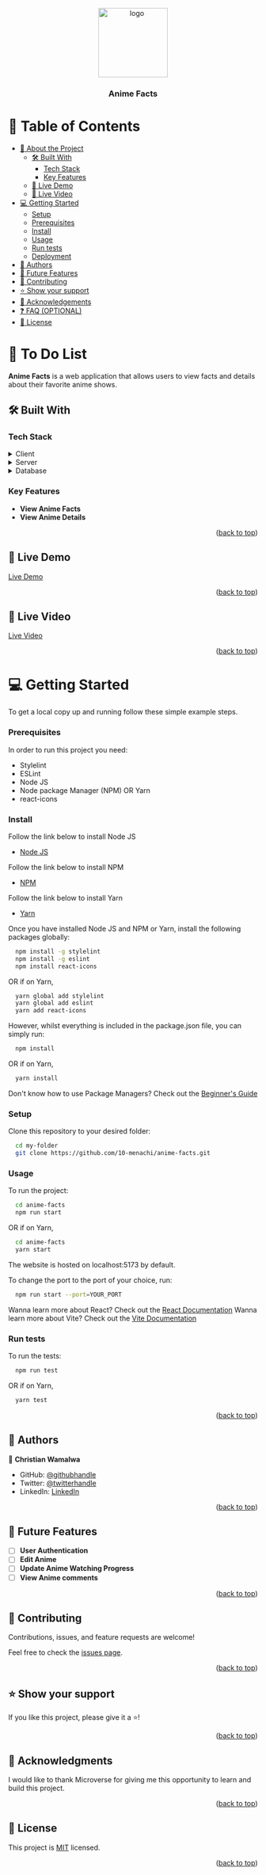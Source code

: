 <a name="readme-top"></a>

<div align="center">
  <img src="logo.webp" alt="logo" width="140"  height="auto" />
  <br/>

  <h3><b>Anime Facts</b></h3>

</div>

<!-- TABLE OF CONTENTS -->

# 📗 Table of Contents

- [📖 About the Project](#about-project)
  - [🛠 Built With](#built-with)
    - [Tech Stack](#tech-stack)
    - [Key Features](#key-features)
  - [🚀 Live Demo](#live-demo)
  - [🚀 Live Video](#live-video)
- [💻 Getting Started](#getting-started)
  - [Setup](#setup)
  - [Prerequisites](#prerequisites)
  - [Install](#install)
  - [Usage](#usage)
  - [Run tests](#run-tests)
  - [Deployment](#deployment)
- [👥 Authors](#authors)
- [🔭 Future Features](#future-features)
- [🤝 Contributing](#contributing)
- [⭐️ Show your support](#support)
- [🙏 Acknowledgements](#acknowledgements)
- [❓ FAQ (OPTIONAL)](#faq)
- [📝 License](#license)

<!-- PROJECT DESCRIPTION -->

# 📖 To Do List <a name="about-project"></a>

**Anime Facts** is a web application that allows users to view facts and details about their favorite anime shows.

## 🛠 Built With <a name="built-with"></a>

### Tech Stack <a name="tech-stack"></a>

<details>
  <summary>Client</summary>
  <ul>
    <li><a href="https://reactjs.org">React JS</a></li>
  </ul>
</details>

<details>
  <summary>Server</summary>
  No server-side technologies were used for this project.
</details>

<details>
<summary>Database</summary>
  No database was used for this project.
</details>

<!-- Features -->

### Key Features <a name="key-features"></a>

- **View Anime Facts**
- **View Anime Details**

<p align="right">(<a href="#readme-top">back to top</a>)</p>

<!-- LIVE DEMO -->

## 🚀 Live Demo <a name="live-demo"></a>

[Live Demo](https://silver-crisp-2f216f.netlify.app/)

<p align="right">(<a href="#readme-top">back to top</a>)</p>

<!-- LIVE VIDEO -->

## 🚀 Live Video <a name="live-video"></a>

[Live Video](https://www.loom.com/share/08e77e4206e542e8b92b4405021b9caa?sid=620f7dbb-3347-4b71-973a-923c4f523d27)

<p align="right">(<a href="#readme-top">back to top</a>)</p>

<!-- GETTING STARTED -->

# 💻 Getting Started <a name="getting-started"></a>

To get a local copy up and running follow these simple example steps.

### Prerequisites

In order to run this project you need:

- Stylelint
- ESLint
- Node JS
- Node package Manager (NPM) OR Yarn
- react-icons

### Install

Follow the link below to install Node JS

- [Node JS](https://nodejs.org/en/)

Follow the link below to install NPM

- [NPM](https://docs.npmjs.com/downloading-and-installing-node-js-and-npm)

Follow the link below to install Yarn

- [Yarn](https://classic.yarnpkg.com/en/docs/install/#windows-stable)

Once you have installed Node JS and NPM or Yarn, install the following packages globally:

```sh
  npm install -g stylelint
  npm install -g eslint
  npm install react-icons
```

OR if on Yarn,

```sh
  yarn global add stylelint
  yarn global add eslint
  yarn add react-icons
```

However, whilst everything is included in the package.json file, you can simply run:

```sh
  npm install
```

OR if on Yarn,

```sh
  yarn install
```

Don't know how to use Package Managers? Check out the [Beginner's Guide](https://www.sitepoint.com/yarn-vs-npm/)

### Setup

Clone this repository to your desired folder:

```sh
  cd my-folder
  git clone https://github.com/10-menachi/anime-facts.git
```

### Usage

To run the project:

```sh
  cd anime-facts
  npm run start
```

OR if on Yarn,

```sh
  cd anime-facts
  yarn start
```

The website is hosted on localhost:5173 by default. <br />

To change the port to the port of your choice, run:

```sh
  npm run start --port=YOUR_PORT
```

Wanna learn more about React? Check out the [React Documentation](https://reactjs.org/docs/getting-started.html)
Wanna learn more about Vite? Check out the [Vite Documentation](https://vitejs.dev/guide/)

### Run tests

To run the tests:

```sh
  npm run test
```

OR if on Yarn,

```sh
  yarn test
```

<p align="right">(<a href="#readme-top">back to top</a>)</p>

<!-- AUTHORS -->

## 👥 Authors <a name="authors"></a>

👤 **Christian Wamalwa**

- GitHub: [@githubhandle](https://github.com/10-menachi)
- Twitter: [@twitterhandle](https://twitter.com/christian_timbe)
- LinkedIn: [LinkedIn](https://linkedin.com/in/chris-droid)

<p align="right">(<a href="#readme-top">back to top</a>)</p>

<!-- FUTURE FEATURES -->

## 🔭 Future Features <a name="future-features"></a>

- [ ] **User Authentication**
- [ ] **Edit Anime**
- [ ] **Update Anime Watching Progress**
- [ ] **View Anime comments**

<p align="right">(<a href="#readme-top">back to top</a>)</p>

<!-- CONTRIBUTING -->

## 🤝 Contributing <a name="contributing"></a>

Contributions, issues, and feature requests are welcome!

Feel free to check the [issues page](../../issues/).

<p align="right">(<a href="#readme-top">back to top</a>)</p>

<!-- SUPPORT -->

## ⭐️ Show your support <a name="support"></a>

If you like this project, please give it a ⭐️!

<p align="right">(<a href="#readme-top">back to top</a>)</p>

<!-- ACKNOWLEDGEMENTS -->

## 🙏 Acknowledgments <a name="acknowledgements"></a>

I would like to thank Microverse for giving me this opportunity to learn and build this project.

<p align="right">(<a href="#readme-top">back to top</a>)</p>

<!-- LICENSE -->

## 📝 License <a name="license"></a>

This project is [MIT](./LICENSE) licensed.

<p align="right">(<a href="#readme-top">back to top</a>)</p>
